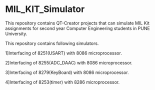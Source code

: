 # MIL_KIT_Simulator
This repository contains QT-Creator projects that can simulate MIL Kit assignments for second year  Computer Engineering students in PUNE University.

This repository contains following simulators.

1]Interfacing of 8251(USART) with 8086 microprocessor.

2]Interfacing of 8255(ADC_DAAC) with 8086 microprocessor.

3]Interfacing of 8279(KeyBoard) with 8086 microprocessor.

4]Interfacing of 8253(timer) with 8286 microprocessor.
